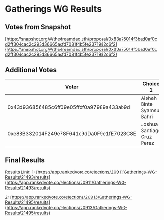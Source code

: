 # Gatherings WG Results

## Votes from Snapshot

[https://snapshot.org/#/thedreamdao.eth/proposal/0x83a75014f3bad0af0cd2ff304cac2c293d36665acfd7081f4b5fe2371982c6f2](https://snapshot.org/#/thedreamdao.eth/proposal/0x83a75014f3bad0af0cd2ff304cac2c293d36665acfd7081f4b5fe2371982c6f2)

## Additional Votes

| Voter | Choice 1 | Choice 2 | Choice 3 |
| --- | --- | --- | --- |
| 0x43d936856485c6ff09e05ffdf0a97989a433ab9d | Aishah Binte Syamsul Bahri | Joshua Santiago Cruz Perez | Vedanth Rohit |
| 0xe88B332014F249e78F641c9dDa0F9e1fE7023C8E | Joshua Santiago Cruz Perez | Aishah Binte Syamsul Bahri | Vedanth Rohit |

## Final Results

Results Link: 
1: [https://app.rankedvote.co/elections/20911/Gatherings-WG-Results/21493/results](https://app.rankedvote.co/elections/20911/Gatherings-WG-Results/21493/results)

2: [https://app.rankedvote.co/elections/20913/Gatherings-WG-Results/21495/results](https://app.rankedvote.co/elections/20913/Gatherings-WG-Results/21495/results)